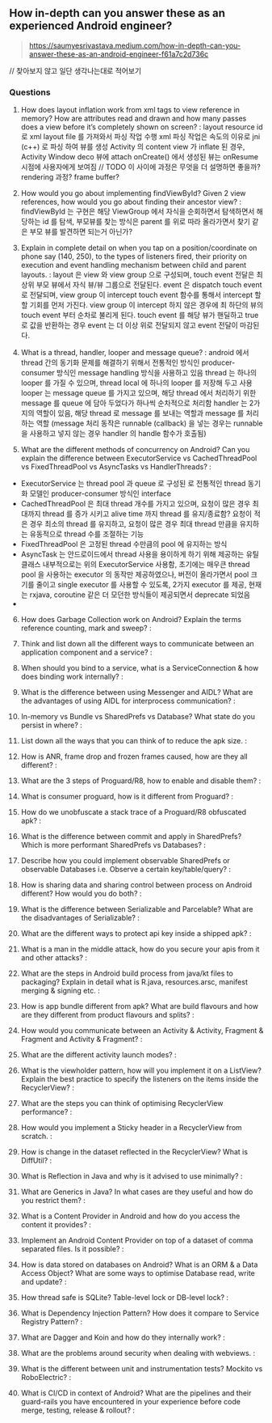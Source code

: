 

## How in-depth can you answer these as an experienced Android engineer?

> https://saumyesrivastava.medium.com/how-in-depth-can-you-answer-these-as-an-android-engineer-f61a7c2d736c

// 찾아보지 않고 일단 생각나는대로 적어보기

### **Questions**

1.  How does layout inflation work from xml tags to view reference in memory? How are attributes read and drawn and how many passes does a view before it’s completely shown on screen?
: layout resource id 로 xml layout file 를 가져와서 파싱 작업 수행
xml 파싱 작업은 속도의 이유로 jni (c++) 로 파싱 하여 뷰를 생성 
Activity 의 content view 가 inflate 된 경우, Activity Window deco 뷰에 attach
onCreate() 에서 생성된 뷰는 onResume 시점에 사용자에게 보여짐 
// TODO 이 사이에 과정은 무엇을 더 설명하면 좋을까? rendering 과정? frame buffer?

2.  How would you go about implementing findViewById? Given 2 view references, how would you go about finding their ancestor view?
: findViewById 는 구현은 해당 ViewGroup 에서 자식을 순회하면서 탐색하면서 해당하는 id 를 탐색, 부모뷰를 찾는 방식은 parent 를 위로 따라 올라가면서 찾기 같은 부모 뷰를 발견하면 되는거 아닌가?

3.  Explain in complete detail on when you tap on a position/coordinate on phone say (140, 250), to the types of listeners fired, their priority on execution and event handling mechanism between child and parent layouts.
: layout 은 view 와 view group 으로 구성되며, touch event 전달은 최상위 부모 뷰에서 자식 뷰/뷰 그룹으로 전달된다. event 은 dispatch touch event 로 전달되며, view group 이 intercept touch event 함수를 통해서 intercept 할 할 기회를 먼저 가진다. view group 이 intercept 하지 않은 경우에 최 하단의 뷰의 touch event 부터 순차로 불리게 된다. touch event 를 해당 뷰가 핸딜하고 true 로 값을 반환하는 경우 event 는 더 이상 위로 전달되지 않고 event 전달이 마감된다.

4.  What is a thread, handler, looper and message queue?
: android 에서 thread 간의 동기화 문제를 해결하기 위해서 전통적인 방식인 producer- consumer 방식인 message handling 방식을 사용하고 있음
thread 는 하나의 looper 를 가질 수 있으며, thread local 에 하나의 looper 를 저장해 두고 사용
looper 는 message queue 를 가지고 있으며, 해당 thread 에서 처리하기 위한 message 를 queue 에 담아 두었다가 하나씩 순차적으로 처리함
handler 는 2가지의 역할이 있음, 해당 thread 로 message 를 보내는 역할과 message 를 처리하는 역할 
(message 처리 동작은 runnable (callback) 을 넣는 경우는 runnable 을 사용하고 넣지 않는 경우 handler 의 handle 함수가 호출됨)


5.  What are the different methods of concurrency on Android? Can you explain the difference between ExecutorService vs CachedThreadPool vs FixedThreadPool vs AsyncTasks vs HandlerThreads?
: 
- ExecutorService 는 thread pool 과 queue 로 구성된 로 전통적인 thread 동기화 모델인 producer-consumer 방식인 interface 
- CachedThreadPool 은 최대 thread 개수를 가지고 있으며, 요청이 많은 경우 최대까지 thread 를 증가 시키고 alive time 까지 thread 를 유지/종료함?
요청이 적은 경우 최소의 thread 를 유지하고, 요청이 많은 경우 최대 thread 만큼을 유지하는 유동적으로 thread 수를 조절하는 기능
- FixedThreadPool 은 고정된 thread 수만큼의 pool 에 유지하는 방식
- AsyncTask 는 안드로이드에서 thread 사용을 용이하게 하기 위해 제공하는 유틸 클래스
내부적으로는 위의 ExecutorService 사용함, 초기에는 매우큰 thread pool 을 사용하는 executor 의 동작만 제공하였으나, 버전이 올라가면서 pool 크기를 줄이고 single executor 를 사용할 수 있도록, 2가지 executor 를 제공, 현재는 rxjava, coroutine 같은 더 모던한 방식들이 제공되면서 deprecate 되었음
- 

6.  How does Garbage Collection work on Android? Explain the terms reference counting, mark and sweep?
:

7.  Think and list down all the different ways to communicate between an application component and a service?
:

8.  When should you bind to a service, what is a ServiceConnection & how does binding work internally?
:

9.  What is the difference between using Messenger and AIDL? What are the advantages of using AIDL for interprocess communication?
: 
 
10.  In-memory vs Bundle vs SharedPrefs vs Database? What state do you persist in where?
:

11.  List down all the ways that you can think of to reduce the apk size.
:

12.  How is ANR, frame drop and frozen frames caused, how are they all different?
:

13.  What are the 3 steps of Proguard/R8, how to enable and disable them?
:

14.  What is consumer proguard, how is it different from Proguard?
:

15.  How do we unobfuscate a stack trace of a Proguard/R8 obfuscated apk?
:

16.  What is the difference between commit and apply in SharedPrefs? Which is more performant SharedPrefs vs Databases?
:

17.  Describe how you could implement observable SharedPrefs or observable Databases i.e. Observe a certain key/table/query?
:

18.  How is sharing data and sharing control between process on Android different? How would you do both?
:

19.  What is the difference between Serializable and Parcelable? What are the disadvantages of Serializable?
:

20.  What are the different ways to protect api key inside a shipped apk?
:

21.  What is a man in the middle attack, how do you secure your apis from it and other attacks?
:

22.  What are the steps in Android build process from java/kt files to packaging? Explain in detail what is R.java, resources.arsc, manifest merging & signing etc.
:

23.  How is app bundle different from apk? What are build flavours and how are they different from product flavours and splits?
:

24.  How would you communicate between an Activity & Activity, Fragment & Fragment and Activity & Fragment?
:

25.  What are the different activity launch modes?
:

26.  What is the viewholder pattern, how will you implement it on a ListView? Explain the best practice to specify the listeners on the items inside the RecyclerView?
:

27.  What are the steps you can think of optimising RecyclerView performance?
:

28.  How would you implement a Sticky header in a RecyclerView from scratch.
:

29.  How is change in the dataset reflected in the RecyclerView? What is DiffUtil?
:

30.  What is Reflection in Java and why is it advised to use minimally?
:

31.  What are Generics in Java? In what cases are they useful and how do you restrict them?
:

32.  What is a Content Provider in Android and how do you access the content it provides?
:

33.  Implement an Android Content Provider on top of a dataset of comma separated files. Is it possible?
:

34.  How is data stored on databases on Android? What is an ORM & a Data Access Object? What are some ways to optimise Database read, write and update?
:

35.  How thread safe is SQLite? Table-level lock or DB-level lock?
:

36.  What is Dependency Injection Pattern? How does it compare to Service Registry Pattern?
:

37.  What are Dagger and Koin and how do they internally work?
:

38.  What are the problems around security when dealing with webviews.
:

39.  What is the different between unit and instrumentation tests? Mockito vs RoboElectric?
:

40.  What is CI/CD in context of Android? What are the pipelines and their guard-rails you have encountered in your experience before code merge, testing, release & rollout?
:

<!--stackedit_data:
eyJoaXN0b3J5IjpbMTk5OTYwMDc0MCwxNTI5OTYwNzAzLDE1MT
QyNzcwMTksMjA4NzA4MTE2NCwtMjExNDU2MjY0Ml19
-->